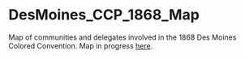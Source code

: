 # DesMoines_CCP_1868_Map
Map of communities and delegates involved in the 1868 Des Moines Colored Convention.
Map in progress [here](https://ui-libraries.github.io/DesMoines_CCP_1868_Map/).
